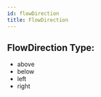 ```yaml
---
id: flowDirection
title: FlowDirection
---
```


## FlowDirection Type:
 - above
 - below
 - left
 - right
